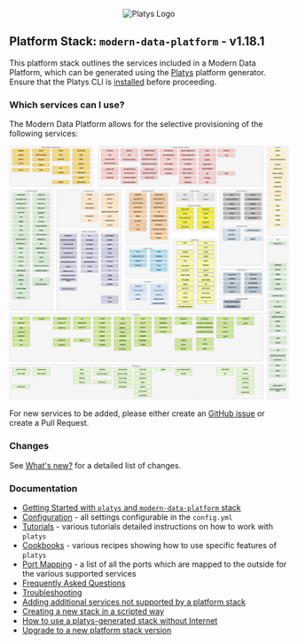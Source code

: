 
<p align="center">
<img src="./platys.png" alt="Platys Logo" width="200" height="160">
</p>

## Platform Stack: `modern-data-platform` - v1.18.1

This platform stack outlines the services included in a Modern Data Platform, which can be generated using the [Platys](http://github.com/trivadispf/platys) platform generator. Ensure that the Platys CLI is [installed](https://github.com/TrivadisPF/platys/blob/master/documentation/install)  before proceeding.

### Which services can I use? 

The Modern Data Platform allows for the selective provisioning of the following services: 

![Alt Image Text](./documentation/images/modern-data-platform-overview.png "Modern Data Platform Overview")

For new services to be added, please either create an [GitHub issue](https://github.com/TrivadisPF/modern-data-analytics-stack/issues/new) or create a Pull Request.

### Changes 
See [What's new?](./documentation/changes) for a detailed list of changes.

### Documentation

* [Getting Started with `platys` and `modern-data-platform` stack](./documentation/getting-started)
* [Configuration](./documentation/configuration) - all settings configurable in the `config.yml`
* [Tutorials](./tutorials/README) - various tutorials detailed instructions on how to work with `platys`
* [Cookbooks](./cookbooks/README) - various recipes showing how to use specific features of `platys`
* [Port Mapping](./documentation/port-mapping) - a list of all the ports which are mapped to the outside for the various supported services
* [Frequently Asked Questions](./documentation/faq)
* [Troubleshooting](./documentation/troubleshooting)
* [Adding additional services not supported by a platform stack](./documentation/docker-compose-override)
* [Creating a new stack in a scripted way](./documentation/start-stack-scripted-way)
* [How to use a platys-generated stack without Internet](https://github.com/TrivadisPF/platys/blob/master/documentation/docker-compose-without-internet)
* [Upgrade to a new platform stack version](https://github.com/TrivadisPF/platys/blob/master/documentation/upgrade-platform-stack)